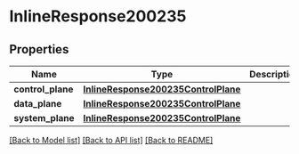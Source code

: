 # InlineResponse200235

## Properties
Name | Type | Description | Notes
------------ | ------------- | ------------- | -------------
**control_plane** | [**InlineResponse200235ControlPlane**](InlineResponse200235ControlPlane.md) |  | [optional] 
**data_plane** | [**InlineResponse200235ControlPlane**](InlineResponse200235ControlPlane.md) |  | [optional] 
**system_plane** | [**InlineResponse200235ControlPlane**](InlineResponse200235ControlPlane.md) |  | [optional] 

[[Back to Model list]](../README.md#documentation-for-models) [[Back to API list]](../README.md#documentation-for-api-endpoints) [[Back to README]](../README.md)

